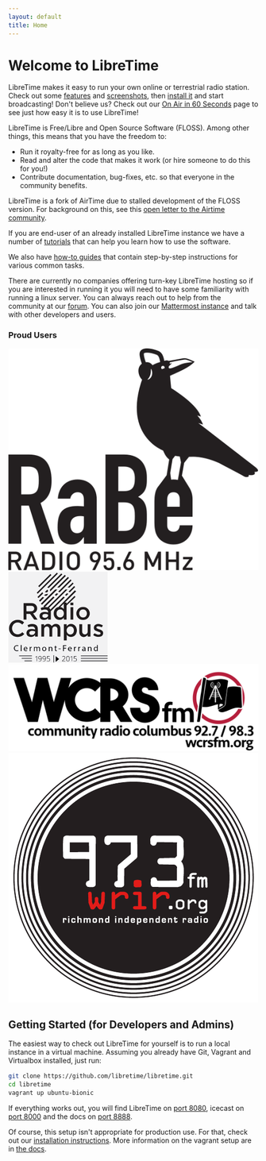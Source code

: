 ```yaml
---
layout: default
title: Home
---
```



Welcome to LibreTime
====================

LibreTime makes it easy to run your own online or terrestrial radio station. Check out some [features](features.md) and [screenshots](features.md#screenshots), then [install it](install.md) and start broadcasting!
Don't believe us? Check out our [On Air in 60 Seconds](on-air-in-60-seconds/index) page to see just how easy it is to use LibreTime!

LibreTime is Free/Libre and Open Source Software (FLOSS). Among other things, this means that you have the freedom to:

* Run it royalty-free for as long as you like.
* Read and alter the code that makes it work (or hire someone to do this for you!)
* Contribute documentation, bug-fixes, etc. so that everyone in the community benefits.

LibreTime is a fork of AirTime due to stalled development of the FLOSS version. For background on this, see this [open letter to the Airtime community](https://gist.github.com/hairmare/8c03b69c9accc90cfe31fd7e77c3b07d).

If you are end-user of an already installed LibreTime instance we have a number of [tutorials](manual/tutorials/index.md) that can help you learn how to use the software.

We also have [how-to guides](manual/howtos) that contain step-by-step instructions for various common tasks.

There are currently no companies offering turn-key LibreTime hosting so if you are interested in running it you will need to have some familiarity with running a linux server. You can always reach out to help from the community at our [forum](http://discourse.libretime.org). You can also join our [Mattermost instance](https://chat.libretime.org/) and talk with other developers and users.

### Proud Users

![Rabe95.6](static/stations/rabe956.svg) ![RadioCampus93.3](static/stations/radiocampus933.png) ![WRCS92.7](static/stations/wrcs927.png) ![WRIR 97.3](static/stations/wrir973.png)

Getting Started (for Developers and Admins)
---------------

The easiest way to check out LibreTime for yourself is to run a local instance in a virtual machine. Assuming you already have Git, Vagrant and Virtualbox installed, just run:

```bash
git clone https://github.com/libretime/libretime.git
cd libretime
vagrant up ubuntu-bionic
```

If everything works out, you will find LibreTime on [port 8080](http://localhost:8080), icecast on [port 8000](http://localhost:8000) and the docs on [port 8888](http://localhost:8888).

Of course, this setup isn't appropriate for production use. For that, check out our [installation instructions](install.md). More information on the vagrant setup are in [the docs](vagrant.md).
